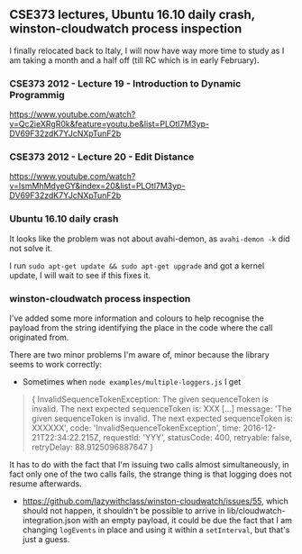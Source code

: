 ## CSE373 lectures, Ubuntu 16.10 daily crash, winston-cloudwatch process inspection

I finally relocated back to Italy, I will now have way more time to study as I am
taking a month and a half off (till RC which is in early February).

### CSE373 2012 - Lecture 19 - Introduction to Dynamic Programmig
 
https://www.youtube.com/watch?v=Qc2ieXRgR0k&feature=youtu.be&list=PLOtl7M3yp-DV69F32zdK7YJcNXpTunF2b

### CSE373 2012 - Lecture 20 - Edit Distance
 
https://www.youtube.com/watch?v=IsmMhMdyeGY&index=20&list=PLOtl7M3yp-DV69F32zdK7YJcNXpTunF2b

### Ubuntu 16.10 daily crash
 
 It looks like the problem was not about avahi-demon, as `avahi-demon -k` did not solve it.
 
 I run `sudo apt-get update && sudo apt-get upgrade` and got a kernel update, I will wait to see if
 this fixes it.
 
### winston-cloudwatch process inspection
  
I've added some more information and colours to help recognise the payload from
the string identifying the place in the code where the call originated from.

There are two minor problems I'm aware of, minor because the library seems
to work correctly:

* Sometimes when `node examples/multiple-loggers.js` I get
 
> { InvalidSequenceTokenException: The given sequenceToken is invalid. The next expected sequenceToken is: XXX
> [...]
> message: 'The given sequenceToken is invalid. The next expected sequenceToken is: XXXXXX',
> code: 'InvalidSequenceTokenException',
> time: 2016-12-21T22:34:22.215Z,
> requestId: 'YYY',
> statusCode: 400,
> retryable: false,
> retryDelay: 88.9125096887647 }

It has to do with the fact that I'm issuing two calls almost simultaneously, 
in fact only one of the two calls fails, the strange thing is that logging does 
not resume afterwards.

* https://github.com/lazywithclass/winston-cloudwatch/issues/55, which should
not happen, it shouldn't be possible to arrive in 
lib/cloudwatch-integration.json with an empty payload, it could be due the fact
that I am changing `logEvents` in place and using it within a `setInterval`, but
that's just a guess.
